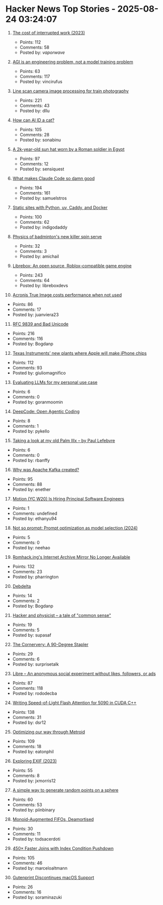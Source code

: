 # Hacker News Top Stories - 2025-08-24 03:24:07

1. [The cost of interrupted work (2023)](https://blog.oberien.de/2023/11/05/23-minutes-15-seconds.html)
   - Points: 112
   - Comments: 58
   - Posted by: _vaporwave_

2. [AGI is an engineering problem, not a model training problem](https://www.vincirufus.com/posts/agi-is-engineering-problem/)
   - Points: 63
   - Comments: 117
   - Posted by: vincirufus

3. [Line scan camera image processing for train photography](https://daniel.lawrence.lu/blog/y2025m09d21/)
   - Points: 221
   - Comments: 43
   - Posted by: dllu

4. [How can AI ID a cat?](https://www.quantamagazine.org/how-can-ai-id-a-cat-an-illustrated-guide-20250430/)
   - Points: 105
   - Comments: 28
   - Posted by: sonabinu

5. [A 2k-year-old sun hat worn by a Roman soldier in Egypt](https://www.smithsonianmag.com/smart-news/a-2000-year-old-sun-hat-worn-by-a-roman-soldier-in-egypt-goes-on-view-after-a-century-in-storage-180987192/)
   - Points: 97
   - Comments: 12
   - Posted by: sensiquest

6. [What makes Claude Code so damn good](https://minusx.ai/blog/decoding-claude-code/)
   - Points: 194
   - Comments: 161
   - Posted by: samuelstros

7. [Static sites with Python, uv, Caddy, and Docker](https://nkantar.com/blog/2025/08/static-python-uv-caddy-docker/)
   - Points: 100
   - Comments: 62
   - Posted by: indigodaddy

8. [Physics of badminton's new killer spin serve](https://arstechnica.com/science/2025/08/physics-of-badmintons-new-killer-spin-serve/)
   - Points: 32
   - Comments: 3
   - Posted by: amichail

9. [Librebox: An open source, Roblox-compatible game engine](https://github.com/librebox-devs/librebox-demo)
   - Points: 243
   - Comments: 64
   - Posted by: libreboxdevs

10. [Acronis True Image costs performance when not used](https://randomascii.wordpress.com/2025/05/26/acronis-true-image-costs-performance-when-not-used/)
   - Points: 86
   - Comments: 17
   - Posted by: juanviera23

11. [RFC 9839 and Bad Unicode](https://www.tbray.org/ongoing/When/202x/2025/08/14/RFC9839)
   - Points: 216
   - Comments: 116
   - Posted by: Bogdanp

12. [Texas Instruments’ new plants where Apple will make iPhone chips](https://www.cnbc.com/2025/08/22/apple-will-make-chips-at-texas-instruments-60-billion-us-project.html)
   - Points: 112
   - Comments: 93
   - Posted by: giuliomagnifico

13. [Evaluating LLMs for my personal use case](https://darkcoding.net/software/personal-ai-evals-aug-2025/)
   - Points: 6
   - Comments: 0
   - Posted by: goranmoomin

14. [DeepCode: Open Agentic Coding](https://github.com/HKUDS/DeepCode)
   - Points: 8
   - Comments: 1
   - Posted by: pykello

15. [Taking a look at my old Palm IIIx – by Paul Lefebvre](https://www.goto10retro.com/p/taking-a-look-at-my-old-palm-iiix)
   - Points: 6
   - Comments: 0
   - Posted by: rbanffy

16. [Why was Apache Kafka created?](https://bigdata.2minutestreaming.com/p/why-was-apache-kafka-created)
   - Points: 95
   - Comments: 88
   - Posted by: enether

17. [Motion (YC W20) Is Hiring Principal Software Engineers](https://jobs.ashbyhq.com/motion/7355e80d-dab2-4ba1-89cc-a0197e08a83c?utm_source=hn)
   - Points: 1
   - Comments: undefined
   - Posted by: ethanyu94

18. [Not so prompt: Prompt optimization as model selection (2024)](https://www.gojiberries.io/not-so-prompt-prompt-optimization-as-model-selection/)
   - Points: 5
   - Comments: 0
   - Posted by: neehao

19. [Romhack.ing's Internet Archive Mirror No Longer Available](https://romhack.ing/database/news/entry/DW8BKnRHSEqaGDwXTiKjMw)
   - Points: 132
   - Comments: 23
   - Posted by: pharrington

20. [Debdelta](https://debdelta.debian.net/)
   - Points: 14
   - Comments: 2
   - Posted by: Bogdanp

21. [Hacker and physicist – a tale of "common sense"](https://www.supasaf.com/blog/general/hacker_physicist)
   - Points: 19
   - Comments: 5
   - Posted by: supasaf

22. [The Cornervery: A 90-Degree Stapler](https://www.core77.com/posts/138232/The-Cornervery-A-90-Degree-Stapler)
   - Points: 29
   - Comments: 6
   - Posted by: surprisetalk

23. [Libre – An anonymous social experiment without likes, followers, or ads](https://libreantisocial.com)
   - Points: 87
   - Comments: 118
   - Posted by: rododecba

24. [Writing Speed-of-Light Flash Attention for 5090 in CUDA C++](https://gau-nernst.github.io/fa-5090/)
   - Points: 138
   - Comments: 31
   - Posted by: dsr12

25. [Optimizing our way through Metroid](https://antithesis.com/blog/2025/metroid/)
   - Points: 109
   - Comments: 18
   - Posted by: eatonphil

26. [Exploring EXIF (2023)](https://hturan.com/writing/exploring-exif)
   - Points: 55
   - Comments: 8
   - Posted by: jxmorris12

27. [A simple way to generate random points on a sphere](https://www.johndcook.com/blog/2025/05/06/random-points-on-a-sphere/)
   - Points: 60
   - Comments: 53
   - Posted by: piinbinary

28. [Monoid-Augmented FIFOs, Deamortised](https://pvk.ca/Blog/2025/08/19/monoid-augmented-fifos/)
   - Points: 30
   - Comments: 11
   - Posted by: todsacerdoti

29. [450× Faster Joins with Index Condition Pushdown](https://readyset.io/blog/optimizing-straddled-joins-in-readyset-from-hash-joins-to-index-condition-pushdown)
   - Points: 105
   - Comments: 46
   - Posted by: marceloaltmann

30. [Gutenprint Discontinues macOS Support](https://gimp-print.sourceforge.io/p_FAQ_OS_X.php)
   - Points: 26
   - Comments: 16
   - Posted by: soraminazuki


